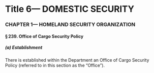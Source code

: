 
# Title 6— DOMESTIC SECURITY
### CHAPTER 1— HOMELAND SECURITY ORGANIZATION
#### § 239. Office of Cargo Security Policy
##### (a) Establishment

There is established within the Department an Office of Cargo Security Policy (referred to in this section as the “Office”).
